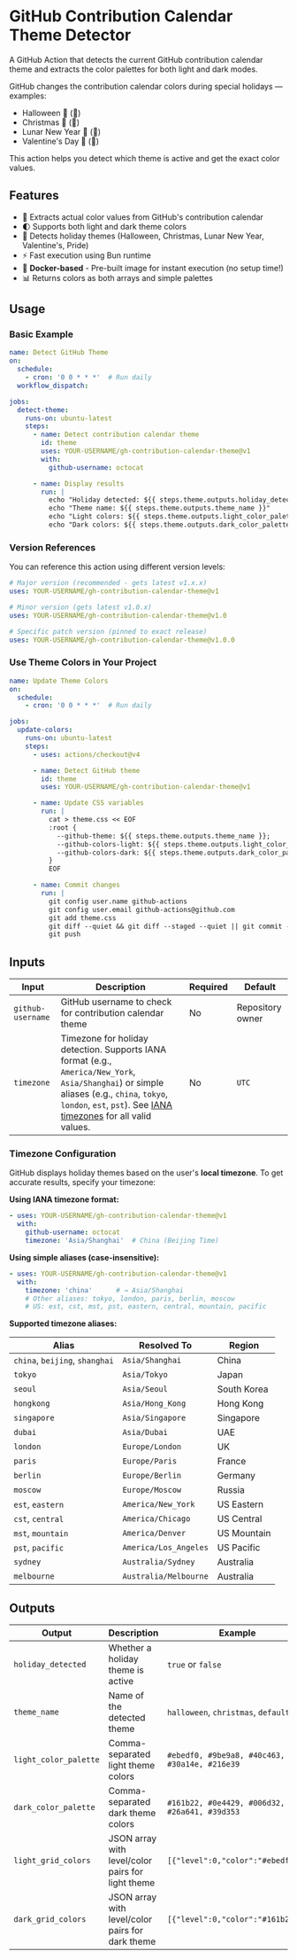# GitHub Contribution Calendar Theme Detector

A GitHub Action that detects the current GitHub contribution calendar theme and extracts the color palettes for both light and dark modes.

GitHub changes the contribution calendar colors during special holidays — examples:

- Halloween 🎃 (:jack_o_lantern:)
- Christmas 🎄 (:christmas_tree:)
- Lunar New Year 🧧 (:red_envelope:)
- Valentine's Day 💝 (:gift_heart:)

This action helps you detect which theme is active and get the exact color values.

## Features

- 🎨 Extracts actual color values from GitHub's contribution calendar
- 🌓 Supports both light and dark theme colors
- 🎃 Detects holiday themes (Halloween, Christmas, Lunar New Year, Valentine's, Pride)
- ⚡ Fast execution using Bun runtime
- 🐳 **Docker-based** - Pre-built image for instant execution (no setup time!)
- 📊 Returns colors as both arrays and simple palettes

## Usage

### Basic Example

```yaml
name: Detect GitHub Theme
on:
  schedule:
    - cron: '0 0 * * *'  # Run daily
  workflow_dispatch:

jobs:
  detect-theme:
    runs-on: ubuntu-latest
    steps:
      - name: Detect contribution calendar theme
        id: theme
        uses: YOUR-USERNAME/gh-contribution-calendar-theme@v1
        with:
          github-username: octocat

      - name: Display results
        run: |
          echo "Holiday detected: ${{ steps.theme.outputs.holiday_detected }}"
          echo "Theme name: ${{ steps.theme.outputs.theme_name }}"
          echo "Light colors: ${{ steps.theme.outputs.light_color_palette }}"
          echo "Dark colors: ${{ steps.theme.outputs.dark_color_palette }}"
```

### Version References

You can reference this action using different version levels:

```yaml
# Major version (recommended - gets latest v1.x.x)
uses: YOUR-USERNAME/gh-contribution-calendar-theme@v1

# Minor version (gets latest v1.0.x)
uses: YOUR-USERNAME/gh-contribution-calendar-theme@v1.0

# Specific patch version (pinned to exact release)
uses: YOUR-USERNAME/gh-contribution-calendar-theme@v1.0.0
```

### Use Theme Colors in Your Project

```yaml
name: Update Theme Colors
on:
  schedule:
    - cron: '0 0 * * *'  # Run daily

jobs:
  update-colors:
    runs-on: ubuntu-latest
    steps:
      - uses: actions/checkout@v4

      - name: Detect GitHub theme
        id: theme
        uses: YOUR-USERNAME/gh-contribution-calendar-theme@v1

      - name: Update CSS variables
        run: |
          cat > theme.css << EOF
          :root {
            --github-theme: ${{ steps.theme.outputs.theme_name }};
            --github-colors-light: ${{ steps.theme.outputs.light_color_palette }};
            --github-colors-dark: ${{ steps.theme.outputs.dark_color_palette }};
          }
          EOF

      - name: Commit changes
        run: |
          git config user.name github-actions
          git config user.email github-actions@github.com
          git add theme.css
          git diff --quiet && git diff --staged --quiet || git commit -m "Update GitHub theme colors"
          git push
```

## Inputs

| Input | Description | Required | Default |
|-------|-------------|----------|---------|
| `github-username` | GitHub username to check for contribution calendar theme | No | Repository owner |
| `timezone` | Timezone for holiday detection. Supports IANA format (e.g., `America/New_York`, `Asia/Shanghai`) or simple aliases (e.g., `china`, `tokyo`, `london`, `est`, `pst`). See [IANA timezones](https://en.wikipedia.org/wiki/List_of_tz_database_time_zones) for all valid values. | No | `UTC` |

### Timezone Configuration

GitHub displays holiday themes based on the user's **local timezone**. To get accurate results, specify your timezone:

**Using IANA timezone format:**
```yaml
- uses: YOUR-USERNAME/gh-contribution-calendar-theme@v1
  with:
    github-username: octocat
    timezone: 'Asia/Shanghai'  # China (Beijing Time)
```

**Using simple aliases (case-insensitive):**
```yaml
- uses: YOUR-USERNAME/gh-contribution-calendar-theme@v1
  with:
    timezone: 'china'      # → Asia/Shanghai
    # Other aliases: tokyo, london, paris, berlin, moscow
    # US: est, cst, mst, pst, eastern, central, mountain, pacific
```

**Supported timezone aliases:**

| Alias | Resolved To | Region |
|-------|-------------|--------|
| `china`, `beijing`, `shanghai` | `Asia/Shanghai` | China |
| `tokyo` | `Asia/Tokyo` | Japan |
| `seoul` | `Asia/Seoul` | South Korea |
| `hongkong` | `Asia/Hong_Kong` | Hong Kong |
| `singapore` | `Asia/Singapore` | Singapore |
| `dubai` | `Asia/Dubai` | UAE |
| `london` | `Europe/London` | UK |
| `paris` | `Europe/Paris` | France |
| `berlin` | `Europe/Berlin` | Germany |
| `moscow` | `Europe/Moscow` | Russia |
| `est`, `eastern` | `America/New_York` | US Eastern |
| `cst`, `central` | `America/Chicago` | US Central |
| `mst`, `mountain` | `America/Denver` | US Mountain |
| `pst`, `pacific` | `America/Los_Angeles` | US Pacific |
| `sydney` | `Australia/Sydney` | Australia |
| `melbourne` | `Australia/Melbourne` | Australia |

## Outputs

| Output | Description | Example |
|--------|-------------|---------|
| `holiday_detected` | Whether a holiday theme is active | `true` or `false` |
| `theme_name` | Name of the detected theme | `halloween`, `christmas`, `default` |
| `light_color_palette` | Comma-separated light theme colors | `#ebedf0, #9be9a8, #40c463, #30a14e, #216e39` |
| `dark_color_palette` | Comma-separated dark theme colors | `#161b22, #0e4429, #006d32, #26a641, #39d353` |
| `light_grid_colors` | JSON array with level/color pairs for light theme | `[{"level":0,"color":"#ebedf0"}]` |
| `dark_grid_colors` | JSON array with level/color pairs for dark theme | `[{"level":0,"color":"#161b22"}]` |

